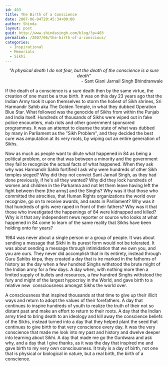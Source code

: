 ```yaml
---
id: 403
title: The Birth of a Conscience
date: 2007-06-04T20:45:34+00:00
author: Shinda
layout: post
guid: http://www.shindasingh.com/blog/?p=403
permalink: /2007/06/the-birth-of-a-conscious/
categories:
  - Inspirational
  - Memorials
  - Sikhi
---
```

<div align="center">
  <em>"A physical death I do not fear, but the death of the conscience is a sure death"</em>
</div>

<div align="right">
  - <span class="misspell">Sant</span> <span class="misspell">Giani</span> <span class="misspell">Jarnail</span> Singh <span class="misspell">Bhindranwale</span>
</div>

If the death of a conscience is a sure death then by the same virtue, the creation of one must be a true birth. It was on this day 23 years ago that the Indian Army took it upon themselves to storm the holiest of Sikh shrines, <span class="misspell">Sri</span> <span class="misspell">Harmandir</span> Sahib aka The Golden Temple, in what they dubbed Operation Blue Star. What followed was the genocide of Sikhs from within the Punjab and India itself. Hundreds of thousands of Sikhs were wiped out in fake police encounters, mob riots and other government sponsored programmes. It was an attempt to cleanse the state of what was dubbed by&nbsp;many in Parliament as the "Sikh Problem", and they decided the best cure was amputation at its very roots, by wiping out an entire generation of Sikhs.

Now as much as people want to dilute what happened in 84 as being a political problem, or one that was between a minority and the government they fail to recognize the actual facts of what happened. When they ask why was <span class="misspell">Harmandir</span> Sahib fortified I ask why were hundreds of other Sikh temples <span class="misspell">sieged</span>? Why did they not convict <span class="misspell">Sant</span> <span class="misspell">Jarnail</span> Singh, as they had done previously,&nbsp;if he's all they wanted? Why did they lock hundreds of women and children in <span class="misspell">the Parkarma</span> and not let them leave having left the fight between them [the army] and the <span class="misspell">Singhs</span>? Why was it that those who committed the atrocities, that Human Rights organizations the world over recognize, go on to receive awards, and seats in Parliament? Why was it that hundreds of girls were raped in front of their fathers? Why was it that those who investigated the happenings of 84 were kidnapped and killed? Why is it that any independent news reporter or source who looks at what happened in 84 come to learn of the same reality that Sikhs have been holding onto for years?

1984 was never about a single person or a group of people. It was about sending a message that <span class="misspell">Sikhi</span> in its purest form would not be tolerated. It was about sending a message through intimidation that we own you, and you are ours. They never did accomplish that in its entirety, instead through Guru Sahibs <span class="misspell">kirpa</span>, they created a day that is ire marked in the <span class="misspell">fathoms</span> of history as the day when a few hundred <span class="misspell">Singhs</span> withstood the brute might of the Indian army for a few days. A day when, with nothing more then a limited supply of bullets and resources, a few hundred <span class="misspell">Singhs</span> withstood the fury and might of the largest hypocrisy in the World, and gave birth to a relative new&nbsp; consciousness amongst Sikhs the world over.

A consciousness that inspired thousands at that time to give up their <span class="misspell">illicit</span> ways and return to adopt the values of their forefathers. A day that continues to inspire hundreds of youth to realize the truth of their not so distant past and make an effort to return to their roots. A day that the Indian army tried to bring death to an ideology and kill away the conscience beliefs of the Sikhs, instead turned into a day that they helped plant the seed that continues to give birth to that very conscience every day. It was the very conscience that made me look into my past and history and <span class="misspell">dwelve</span> deeper into learning about <span class="misspell">Sikhi</span>. A day that made me go the <span class="misspell">Gurdwara</span> and ask why, and a day that I give thanks, as it was the day that inspired me and gave birth to my very own consciousness. It truly is a day of birth, not one that is physical or biological in nature, but a real birth, the birth of a conscience.